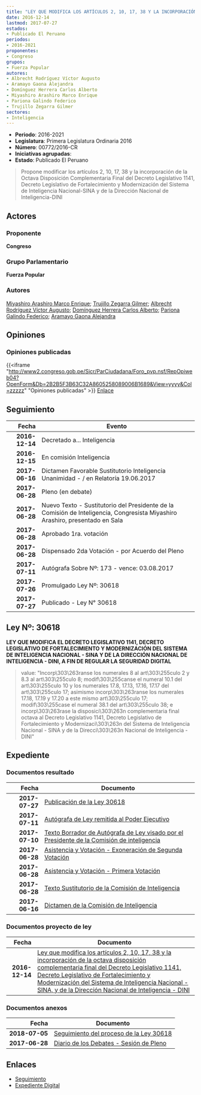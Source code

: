 ```yaml
---
title: "LEY QUE MODIFICA LOS ARTÍCULOS 2, 10, 17, 38 Y LA INCORPORACIÓN DE LA OCTAVA DISPOSICIÓN COMPLEMENTARIA FINAL DEL DECRETO LEGISLATIVO 1141, DECRETO LEGISLATIVO DE FORTALECIMIENTO Y MODERNIZACIÓN DEL SISTEMA DE INTELIGENCIA NACIONAL-SINA Y DE LA DIRECCIÓN NACIONAL DE INTELIGENCIA-DINI"
date: 2016-12-14
lastmod: 2017-07-27
estados:
- Publicado El Peruano
periodos:
- 2016-2021
proponentes:
- Congreso
grupos:
- Fuerza Popular
autores:
- Albrecht Rodríguez Víctor Augusto
- Aramayo Gaona Alejandra
- Domínguez Herrera Carlos Alberto
- Miyashiro Arashiro Marco Enrique
- Pariona Galindo Federico
- Trujillo Zegarra Gilmer
sectores:
- Inteligencia
---
```

- **Periodo**: 2016-2021
- **Legislatura**: Primera Legislatura Ordinaria 2016
- **Número**: 00772/2016-CR
- **Iniciativas agrupadas**: 
- **Estado**: Publicado El Peruano

> Propone modificar los artículos 2, 10, 17, 38 y la incorporación de la Octava Disposición Complementaria Final del Decreto Legislativo 1141, Decreto Legislativo de Fortalecimiento y Modernización del Sistema de Inteligencia Nacional-SINA y de la Dirección Nacional de Inteligencia-DINI


## Actores

### Proponente

**Congreso**

### Grupo Parlamentario

**Fuerza Popular**

### Autores

[Miyashiro Arashiro Marco Enrique](mailto:mailto:mmiyashiro@congreso.gob.pe); [Trujillo Zegarra Gilmer](mailto:mailto:gtrujilloz@congreso.gob.pe); [Albrecht Rodríguez Víctor Augusto](mailto:mailto:valbrecht@congreso.gob.pe); [Domínguez Herrera Carlos Alberto](mailto:mailto:cdominguez@congreso.gob.pe); [Pariona Galindo Federico](mailto:mailto:fpariona@congreso.gob.pe); [Aramayo Gaona Alejandra](mailto:mailto:maramayo@congreso.gob.pe)

## Opiniones

### Opiniones publicadas

{{<iframe "http://www2.congreso.gob.pe/Sicr/ParCiudadana/Foro_pvp.nsf/RepOpiweb04?OpenForm&Db=2B2B5F3B63C32A8605258089006B1689&View=yyyy&Col=zzzzz" "Opiniones publicadas" >}}
[Enlace](http://www2.congreso.gob.pe/Sicr/ParCiudadana/Foro_pvp.nsf/RepOpiweb04?OpenForm&Db=2B2B5F3B63C32A8605258089006B1689&View=yyyy&Col=zzzzz)


## Seguimiento

| Fecha | Evento |
|------:|--------|
| **2016-12-14** | Decretado a... Inteligencia |
| **2016-12-15** | En comisión Inteligencia |
| **2017-06-16** | Dictamen Favorable Sustitutorio Inteligencia Unanimidad - / en Relatoría 19.06.2017 |
| **2017-06-28** | Pleno (en debate) |
| **2017-06-28** | Nuevo Texto - Sustitutorio del Presidente de la Comisión de Inteligencia, Congresista Miyashiro Arashiro, presentado en Sala |
| **2017-06-28** | Aprobado 1ra. votación |
| **2017-06-28** | Dispensado 2da Votación - por Acuerdo del Pleno |
| **2017-07-11** | Autógrafa Sobre Nº: 173 - vence: 03.08.2017 |
| **2017-07-26** | Promulgado Ley Nº: 30618 |
| **2017-07-27** | Publicado - Ley N° 30618 |

## Ley Nº: 30618

**LEY QUE MODIFICA EL DECRETO LEGISLATIVO 1141, DECRETO LEGISLATIVO DE FORTALECIMIENTO Y MODERNIZACIÓN DEL SISTEMA DE INTELIGENCIA NACIONAL - SINA Y DE LA DIRECCIÓN NACIONAL DE INTELIGENCIA - DINI, A FIN DE REGULAR LA SEGURIDAD DIGITAL**

> value: "Incorp\303\263ranse los numerales 8 al art\303\255culo 2 y 8.3 al art\303\255culo 8; modif\303\255canse el numeral 10.1 del art\303\255culo 10 y los numerales 17.8, 17.13, 17.16, 17.17 del art\303\255culo 17; asimismo incorp\303\263ranse los numerales 17.18, 17.19 y 17.20 a este mismo art\303\255culo 17; modif\303\255case el numeral 38.1 del art\303\255culo 38; e incorp\303\263rase la disposici\303\263n complementaria final octava al Decreto Legislativo 1141, Decreto Legislativo de Fortalecimiento y Modernizaci\303\263n del Sistema de Inteligencia Nacional - SINA y de la Direcci\303\263n Nacional de Inteligencia - DINI"


## Expediente

### Documentos resultado

| Fecha | Documento |
|------:|-----------|
| **2017-07-27** | [Publicación de la Ley 30618](http://www.leyes.congreso.gob.pe/Documentos/2016_2021/ADLP/Normas_Legales/30618-LEY.pdf) |
| **2017-07-11** | [Autógrafa de Ley remitida al Poder Ejecutivo](http://www.leyes.congreso.gob.pe/Documentos/2016_2021/ADLP/Texto_Aprobado/AU0077220170711.pdf) |
| **2017-07-10** | [Texto Borrador de Autógrafa de Ley visado por el Presidente de la Comisión de inteligencia](http://www.leyes.congreso.gob.pe/Documentos/2016_2021/Texto_Borrador_de_Autografa/BAU0077220170710.PDF) |
| **2017-06-28** | [Asistencia y Votación - Exoneración de Segunda Votación](http://www.leyes.congreso.gob.pe/Documentos/2016_2021/Asistencia_y_Votacion/Proyectos_de_Ley/Exoneracion_de_Segunda_Votacion/ESV0077220170628.pdf) |
| **2017-06-28** | [Asistencia y Votación - Primera Votación](http://www.leyes.congreso.gob.pe/Documentos/2016_2021/Asistencia_y_Votacion/Proyectos_de_Ley/AV0077220170628.pdf) |
| **2017-06-28** | [Texto Sustitutorio de la Comisión de Inteligencia](http://www.leyes.congreso.gob.pe/Documentos/2016_2021/Texto_Sustitutorio/Proyectos_de_Ley/TS0077220170628.PDF) |
| **2017-06-16** | [Dictamen de la Comisión de Inteligencia](http://www.leyes.congreso.gob.pe/Documentos/2016_2021/Dictamenes/Proyectos_de_Ley/00772DC14MAY20170616.pdf) |

### Documentos proyecto de ley

| Fecha | Documento |
|------:|-----------|
| **2016-12-14** | [Ley que modifica los artículos 2, 10, 17, 38 y la incorporación de la octava disposición complementaria final del Decreto Legislativo 1141, Decreto Legislativo de Fortalecimiento y Modernización del Sistema de Inteligencia Nacional - SINA, y de la Dirección Nacional de Inteligencia - DINI](http://www.leyes.congreso.gob.pe/Documentos/2016_2021/Proyectos_de_Ley_y_de_Resoluciones_Legislativas/PL0077020161214.pdf) |

### Documentos anexos

| Fecha | Documento |
|------:|-----------|
| **2018-07-05** | [Seguimiento del proceso de la Ley 30618](http://www.leyes.congreso.gob.pe/Documentos/2016_2021/Seguimiento_de_Proyectos_de_Ley/00772PL20180705.PDF) |
| **2017-06-28** | [Diario de los Debates - Sesión de Pleno](http://www2.congreso.gob.pe/Sicr/DiarioDebates/Publicad.nsf/SesionesPleno/05256D6E0073DFE90525814E000C2020/$FILE/SLO-2016-18.pdf) |

## Enlaces

- [Seguimiento](http://www2.congreso.gob.pe/Sicr/TraDocEstProc/CLProLey2016.nsf/f7fff46988ca05b1052578e100829cc7/f0e2d1769343c9630525808900670c67?OpenDocument)
- [Expediente Digital](http://www2.congreso.gob.pe/Sicr/TraDocEstProc/Expvirt_2011.nsf/visbusqptramdoc1621/00772?opendocument)

